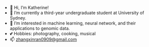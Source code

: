 - 👋 Hi, I’m Katherine!
- 🌱 I’m currently a third-year undergraduate student at University of Sydney.
- 👀 I’m interested in machine learning, neural network, and their applications to genomic data.
- 💕 Hobbies: photography, cooking, musical
- 📫 zhangxinran0909@gmail.com


<!---
XinranZhang0909/XinranZhang0909 is a ✨ special ✨ repository because its `README.md` (this file) appears on your GitHub profile.
You can click the Preview link to take a look at your changes.
--->
